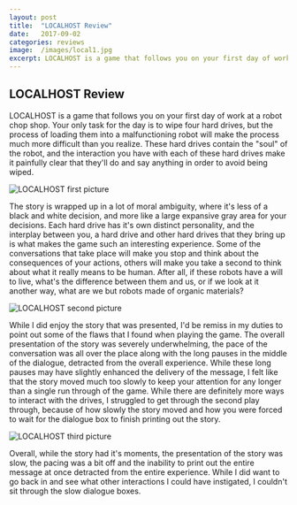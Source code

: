 ```yaml
---
layout: post
title:  "LOCALHOST Review"
date:   2017-09-02
categories: reviews
image:  /images/local1.jpg
excerpt: LOCALHOST is a game that follows you on your first day of work at a robot chop shop and the strange interactions that follow.
---
```

## LOCALHOST Review

LOCALHOST is a game that follows you on your first day of work at a robot chop shop.  Your only task for the day is to wipe four hard drives, but the process of loading them into a malfunctioning robot will make the process much more difficult than you realize.  These hard drives contain the "soul" of the robot, and the interaction you have with each of these hard drives make it painfully clear that they'll do and say anything in order to avoid being wiped.

![LOCALHOST first picture](http://indiesense.github.io/images/local1.jpg)

The story is wrapped up in a lot of moral ambiguity, where it's less of a black and white decision, and more like a large expansive gray area for your decisions.  Each hard drive has it's own distinct personality, and the interplay between you, a hard drive and other hard drives that they bring up is what makes the game such an interesting experience.  Some of the conversations that take place will make you stop and think about the consequences of your actions, others will make you take a second to think about what it really means to be human.  After all, if these robots have a will to live, what's the difference between them and us, or if we look at it another way, what are we but robots made of organic materials?

![LOCALHOST second picture](http://indiesense.github.io/images/local2.jpg)

While I did enjoy the story that was presented, I'd be remiss in my duties to point out some of the flaws that I found when playing the game.  The overall presentation of the story was severely underwhelming, the pace of the conversation was all over the place along with the long pauses in the middle of the dialogue, detracted from the overall experience. While these long pauses may have slightly enhanced the delivery of the message, I felt like that the story moved much too slowly to keep your attention for any longer than a single run through of the game.  While there are definitely more ways to interact with the drives, I struggled to get through the second play through, because of how slowly the story moved and how you were forced to wait for the dialogue box to finish printing out the story.

![LOCALHOST third picture](http://indiesense.github.io/images/local3.jpg)

Overall, while the story had it's moments, the presentation of the story was slow, the pacing was a bit off and the inability to print out the entire message at once detracted from the entire experience.  While I did want to go back in and see what other interactions I could have instigated, I couldn't sit through the slow dialogue boxes.
